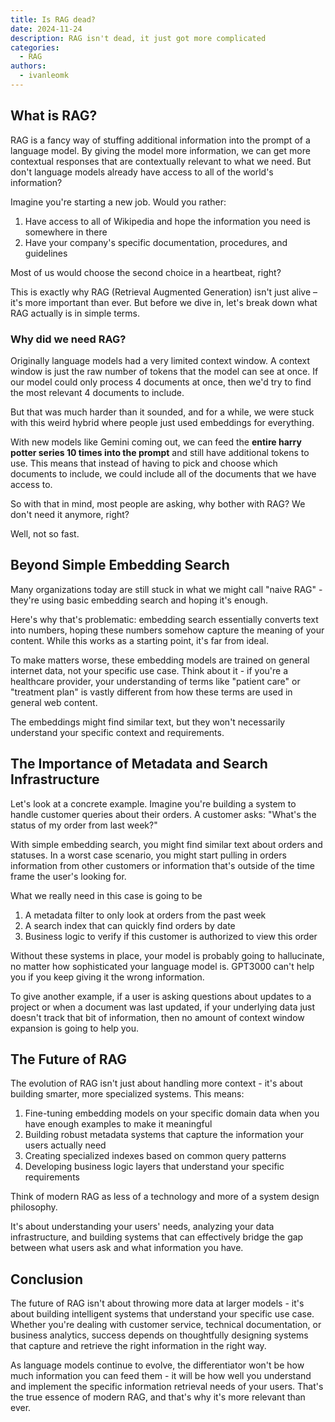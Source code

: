 ```yaml
---
title: Is RAG dead?
date: 2024-11-24
description: RAG isn't dead, it just got more complicated
categories:
  - RAG
authors:
  - ivanleomk
---
```


## What is RAG?

RAG is a fancy way of stuffing additional information into the prompt of a language model. By giving the model more information, we can get more contextual responses that are contextually relevant to what we need. But don't language models already have access to all of the world's information?

Imagine you're starting a new job. Would you rather:

1.  Have access to all of Wikipedia and hope the information you need is somewhere in there
2.  Have your company's specific documentation, procedures, and guidelines

Most of us would choose the second choice in a heartbeat, right?

This is exactly why RAG (Retrieval Augmented Generation) isn't just alive – it's more important than ever. But before we dive in, let's break down what RAG actually is in simple terms.

### Why did we need RAG?

Originally language models had a very limited context window. A context window is just the raw number of tokens that the model can see at once. If our model could only process 4 documents at once, then we'd try to find the most relevant 4 documents to include.

But that was much harder than it sounded, and for a while, we were stuck with this weird hybrid where people just used embeddings for everything.

With new models like Gemini coming out, we can feed the **entire harry potter series 10 times into the prompt** and still have additional tokens to use. This means that instead of having to pick and choose which documents to include, we could include all of the documents that we have access to.

So with that in mind, most people are asking, why bother with RAG? We don't need it anymore, right?

Well, not so fast.

## Beyond Simple Embedding Search

Many organizations today are still stuck in what we might call "naive RAG" - they're using basic embedding search and hoping it's enough.

Here's why that's problematic: embedding search essentially converts text into numbers, hoping these numbers somehow capture the meaning of your content. While this works as a starting point, it's far from ideal.

To make matters worse, these embedding models are trained on general internet data, not your specific use case. Think about it - if you're a healthcare provider, your understanding of terms like "patient care" or "treatment plan" is vastly different from how these terms are used in general web content.

The embeddings might find similar text, but they won't necessarily understand your specific context and requirements.

## The Importance of Metadata and Search Infrastructure

Let's look at a concrete example. Imagine you're building a system to handle customer queries about their orders. A customer asks: "What's the status of my order from last week?"

With simple embedding search, you might find similar text about orders and statuses. In a worst case scenario, you might start pulling in orders information from other customers or information that's outside of the time frame the user's looking for.

What we really need in this case is going to be

1. A metadata filter to only look at orders from the past week
2. A search index that can quickly find orders by date
3. Business logic to verify if this customer is authorized to view this order

Without these systems in place, your model is probably going to hallucinate, no matter how sophisticated your language model is. GPT3000 can't help you if you keep giving it the wrong information.

To give another example, if a user is asking questions about updates to a project or when a document was last updated, if your underlying data just doesn't track that bit of information, then no amount of context window expansion is going to help you.

## The Future of RAG

The evolution of RAG isn't just about handling more context - it's about building smarter, more specialized systems. This means:

1. Fine-tuning embedding models on your specific domain data when you have enough examples to make it meaningful
2. Building robust metadata systems that capture the information your users actually need
3. Creating specialized indexes based on common query patterns
4. Developing business logic layers that understand your specific requirements

Think of modern RAG as less of a technology and more of a system design philosophy.

It's about understanding your users' needs, analyzing your data infrastructure, and building systems that can effectively bridge the gap between what users ask and what information you have.

## Conclusion

The future of RAG isn't about throwing more data at larger models - it's about building intelligent systems that understand your specific use case. Whether you're dealing with customer service, technical documentation, or business analytics, success depends on thoughtfully designing systems that capture and retrieve the right information in the right way.

As language models continue to evolve, the differentiator won't be how much information you can feed them - it will be how well you understand and implement the specific information retrieval needs of your users. That's the true essence of modern RAG, and that's why it's more relevant than ever.
